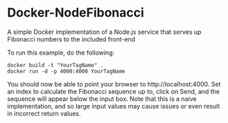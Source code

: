 # Docker-NodeFibonacci
A simple Docker implementation of a Node.js service that serves up Fibonacci numbers to the included front-end

To run this example, do the following:

```
docker build -t "YourTagName" .
docker run -d -p 4000:4000 YourTagName
```

You should now be able to point your browser to http://localhost:4000.  Set an index to calculate the Fibonacci sequence up to, click on Send, and the sequence will appear below the input box.  Note that this is a naive implementation, and so large input values may cause issues or even result in incorrect return values.

